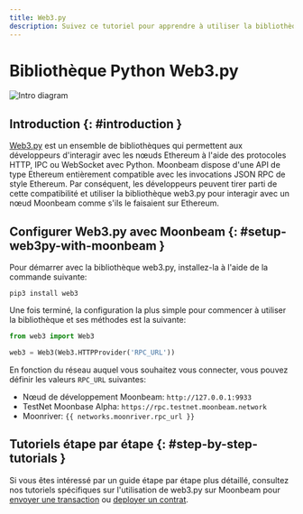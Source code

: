 ```yaml
---
title: Web3.py
description: Suivez ce tutoriel pour apprendre à utiliser la bibliothèque Python Ethereum Web3 pour déployer des contrats intelligents Solidity sur Moonbeam.
---
```

# Bibliothèque Python Web3.py
![Intro diagram](/images/integrations/integrations-web3py-banner.png)

## Introduction {: #introduction } 

[Web3.py](https://web3py.readthedocs.io/) est un ensemble de bibliothèques qui permettent aux développeurs d'interagir avec les nœuds Ethereum à l'aide des protocoles HTTP, IPC ou WebSocket avec Python. Moonbeam dispose d'une API de type Ethereum entièrement compatible avec les invocations JSON RPC de style Ethereum. Par conséquent, les développeurs peuvent tirer parti de cette compatibilité et utiliser la bibliothèque web3.py pour interagir avec un nœud Moonbeam comme s'ils le faisaient sur Ethereum.

## Configurer Web3.py avec Moonbeam {: #setup-web3py-with-moonbeam } 

Pour démarrer avec la bibliothèque web3.py, installez-la à l'aide de la commande suivante:

```
pip3 install web3
```

Une fois terminé, la configuration la plus simple pour commencer à utiliser la bibliothèque et ses méthodes est la suivante:

```py
from web3 import Web3

web3 = Web3(Web3.HTTPProvider('RPC_URL'))
```

En fonction du réseau auquel vous souhaitez vous connecter, vous pouvez définir les valeurs `RPC_URL` suivantes:

 - Nœud de développement Moonbeam: `http://127.0.0.1:9933`
 - TestNet Moonbase Alpha: `https://rpc.testnet.moonbeam.network`
 - Moonriver: `{{ networks.moonriver.rpc_url }}`
## Tutoriels étape par étape {: #step-by-step-tutorials } 

Si vous êtes intéressé par un guide étape par étape plus détaillé, consultez nos tutoriels spécifiques sur l'utilisation de web3.py sur Moonbeam pour  [envoyer une transaction](/getting-started/local-node/send-transaction/) ou [deployer un contrat](/getting-started/local-node/deploy-contract/).

